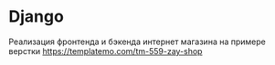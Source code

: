 # Django

Реализация фронтенда и бэкенда интернет магазина на примере верстки
https://templatemo.com/tm-559-zay-shop

